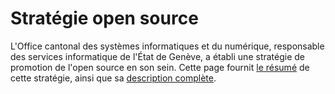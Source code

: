# Stratégie open source

L'Office cantonal des systèmes informatiques et du numérique,
responsable des services informatique de l'État de Genève,
a établi une stratégie de promotion de l'open source en son sein.
Cette page fournit
[le résumé](./resume_strategie_open_source_v05.pdf)
de cette stratégie, ainsi que sa
[description complète](./strategie_open_source_v09.pdf).
